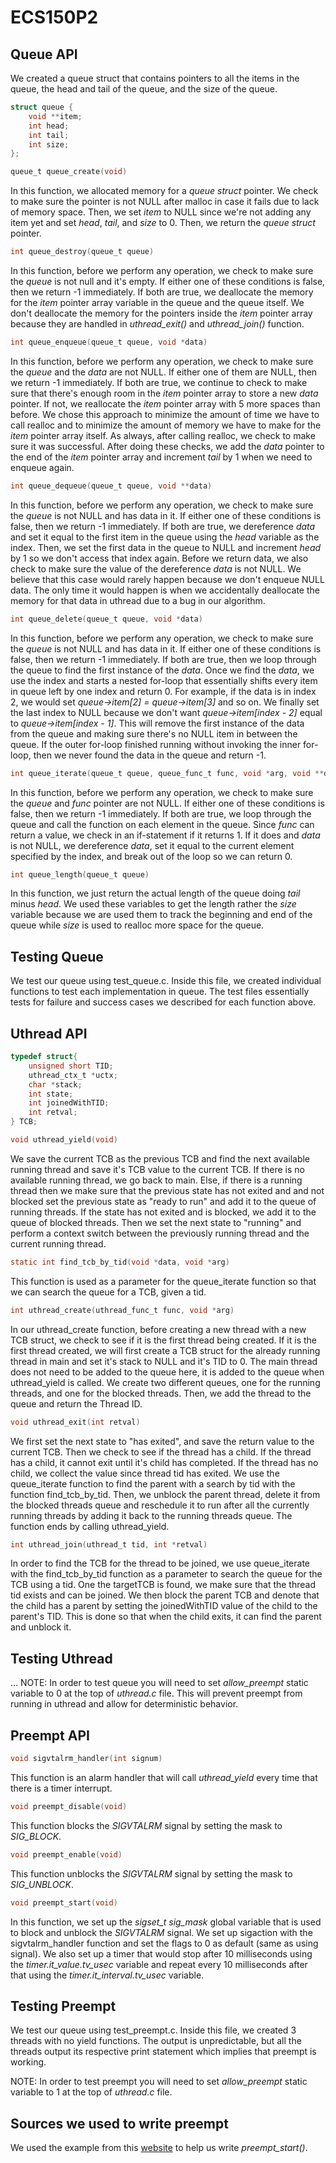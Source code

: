 # ECS150P2

## Queue API

We created a queue struct that contains pointers to all the items in the queue, the head and tail of the queue, and the size of the queue.
```c
struct queue {
    void **item;
    int head;
    int tail;
    int size;
};
```

```c
queue_t queue_create(void)
```
In this function, we allocated memory for a *queue struct* pointer. We check to make sure the pointer is not NULL after malloc in case it fails due to lack of memory space. Then, we set *item* to NULL since we're not adding any item yet and set *head*, *tail*, and *size* to 0. Then, we return the *queue struct* pointer.

```c
int queue_destroy(queue_t queue)
```
In this function, before we perform any operation, we check to make sure the *queue* is not null and it's empty. If either one of these conditions is false, then we return -1 immediately. If both are true, we deallocate the memory for the *item* pointer array variable in the queue and the queue itself. We don't deallocate the memory for the pointers inside the *item* pointer array because they are handled in *uthread_exit()* and *uthread_join()* function.

```c
int queue_enqueue(queue_t queue, void *data)
```
In this function, before we perform any operation, we check to make sure the *queue* and the *data* are not NULL. If either one of them are NULL, then we return -1 immediately. If both are true, we continue to check to make sure that there's enough room in the *item* pointer array to store a new *data* pointer. If not, we reallocate the *item* pointer array with 5 more spaces than before. We chose this approach to minimize the amount of time we have to call realloc and to minimize the amount of memory we have to make for the *item* pointer array itself. As always, after calling realloc, we check to make sure it was successful. After doing these checks, we add the *data* pointer to the end of the *item* pointer array and increment *tail* by 1 when we need to enqueue again.

```c
int queue_dequeue(queue_t queue, void **data)
```
In this function, before we perform any operation, we check to make sure the *queue* is not NULL and has data in it. If either one of these conditions is false, then we return -1 immediately. If both are true, we dereference *data* and set it equal to the first item in the queue using the *head* variable as the index. Then, we set the first data in the queue to NULL and increment *head* by 1 so we don't access that index again. Before we return data, we also check to make sure the value of the dereference *data* is not NULL. We believe that this case would rarely happen because we don't enqueue NULL data. The only time it would happen is when we accidentally deallocate the memory for that data in uthread due to a bug in our algorithm.

```c
int queue_delete(queue_t queue, void *data)
```
In this function, before we perform any operation, we check to make sure the *queue* is not NULL and has data in it. If either one of these conditions is false, then we return -1 immediately. If both are true, 
then we loop through the queue to find the first instance of the *data*. Once we find the *data*, we use the index and starts a nested for-loop that essentially shifts every item in queue left by one index and return 0. For example, if the data is in index 2, we would set *queue->item[2] = queue->item[3]* and so on. We finally set the last index to NULL because we don't want *queue->item[index - 2]* equal to *queue->item[index - 1]*. This will remove the first instance of the data from the queue and making sure there's no NULL item in between the queue. If the outer for-loop finished running without invoking the inner for-loop, then we never found the data in the queue and return -1.

```c
int queue_iterate(queue_t queue, queue_func_t func, void *arg, void **data)
```
In this function, before we perform any operation, we check to make sure the *queue* and *func* pointer are not NULL. If either one of these conditions is false, then we return -1 immediately. If both are true, we loop through the queue and call the function on each element in the queue. Since *func* can return a value, we check in an if-statement if it returns 1. If it does and *data* is not NULL, we dereference *data*, set it equal to the current element specified by the index, and break out of the loop so we can return 0.

```c
int queue_length(queue_t queue)
```
In this function, we just return the actual length of the queue doing *tail* minus *head*. We used these variables to get the length rather the *size* variable because we are used them to track the beginning and end of the queue while *size* is used to realloc more space for the queue.

## Testing Queue
We test our queue using test_queue.c. Inside this file, we created individual functions to test each implementation in queue. The test files essentially tests for failure and success cases we described for each function above.


## Uthread API

```c
typedef struct{
    unsigned short TID;
    uthread_ctx_t *uctx;
    char *stack;
    int state;
    int joinedWithTID;
    int retval;
} TCB;
```

```c
void uthread_yield(void)
```
We save the current TCB as the previous TCB and find the next available running
thread and save it's TCB value to the current TCB. If there is no available
running thread, we go back to main. Else, if there is a running thread then we
make sure that the previous state has not exited and and not blocked set the
previous state as "ready to run" and add it to the queue of running threads. If
the state has not exited and is blocked, we add it to the queue of blocked
threads. Then we set the next state to "running" and perform a context switch
between the previously running thread and the current running thread. 

```c
static int find_tcb_by_tid(void *data, void *arg)
```
This function is used as a parameter for the queue_iterate function so that we
can search the queue for a TCB, given a tid. 

```c
int uthread_create(uthread_func_t func, void *arg)
```
In our uthread_create function, before creating a new thread with a new TCB
struct, we check to see if it is the first thread being created. If it is the
first thread created, we will first create a TCB struct for the already running
thread in main and set it's stack to NULL and it's TID to 0. The main thread
does not need to be added to the queue here, it is added to the queue when
uthread_yield is called. We create two different queues, one for the running
threads, and one for the blocked threads. Then, we add the thread to the queue
and return the Thread ID. 

```c
void uthread_exit(int retval)
```
We first set the next state to "has exited", and save the return value to the
current TCB. Then we check to see if the thread has a child. If the thread has a
child, it cannot exit until it's child has completed. If the thread has no
child, we collect the value since thread tid has exited. We use the
queue_iterate function to find the parent with a search by tid with the function
find_tcb_by_tid. Then, we unblock the parent thread, delete it from the blocked
threads queue and reschedule it to run after all the currently running threads
by adding it back to the running threads queue. The function ends by calling
uthread_yield. 

```c
int uthread_join(uthread_t tid, int *retval)
```
In order to find the TCB for the thread to be joined, we use queue_iterate with
the find_tcb_by_tid function as a parameter to search the queue for the TCB
using a tid. One the targetTCB is found, we make sure that the thread tid exists
and can be joined. We then block the parent TCB and denote that the child has a
parent by setting the joinedWithTID value of the child to the parent's TID. This
is done so that when the child exits, it can find the parent and unblock it. 

## Testing Uthread
... NOTE: In order to test queue you will need to set *allow_preempt* static variable to 0 at the top of *uthread.c* file. This will prevent preempt from running in uthread and allow for deterministic behavior.


## Preempt API

```c
void sigvtalrm_handler(int signum)
```
This function is an alarm handler that will call *uthread_yield* every time that there is a timer interrupt. 

```c
void preempt_disable(void)
```
This function blocks the *SIGVTALRM* signal by setting the mask to *SIG_BLOCK*.

```c
void preempt_enable(void)
```
This function unblocks the *SIGVTALRM* signal by setting the mask to *SIG_UNBLOCK*.

```c
void preempt_start(void)
```
In this function, we set up the *sigset_t sig_mask* global variable that is used to block and unblock the *SIGVTALRM* signal. We set up sigaction with the sigvtalrm_handler function and set the
flags to 0 as default (same as using signal). We also set up a timer that would stop after 10 milliseconds using the *timer.it_value.tv_usec* variable and repeat every 10 milliseconds after that using the *timer.it_interval.tv_usec* variable.

## Testing Preempt
We test our queue using test_preempt.c. Inside this file, we created 3 threads with no yield functions. The output is unpredictable, but all the threads output its respective print statement which implies that preempt is working. 

NOTE: In order to test preempt you will need to set *allow_preempt* static variable to 1 at the top of *uthread.c* file.

## Sources we used to write preempt
We used the example from this [website](http://www.informit.com/articles/article.aspx?p=23618&seqNum=14) to help us write *preempt_start()*.